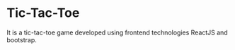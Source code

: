 # Tic-Tac-Toe
It is a tic-tac-toe game developed using frontend technologies ReactJS and bootstrap.




